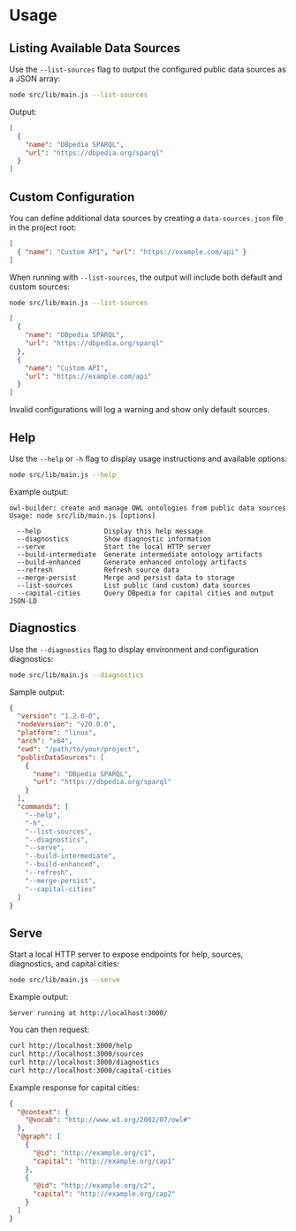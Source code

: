 # Usage

## Listing Available Data Sources

Use the `--list-sources` flag to output the configured public data sources as a JSON array:

```bash
node src/lib/main.js --list-sources
```

Output:

```json
[
  {
    "name": "DBpedia SPARQL",
    "url": "https://dbpedia.org/sparql"
  }
]
```

## Custom Configuration

You can define additional data sources by creating a `data-sources.json` file in the project root:

```json
[
  { "name": "Custom API", "url": "https://example.com/api" }
]
```

When running with `--list-sources`, the output will include both default and custom sources:

```bash
node src/lib/main.js --list-sources
```

```json
[
  {
    "name": "DBpedia SPARQL",
    "url": "https://dbpedia.org/sparql"
  },
  {
    "name": "Custom API",
    "url": "https://example.com/api"
  }
]
```

Invalid configurations will log a warning and show only default sources.

## Help

Use the `--help` or `-h` flag to display usage instructions and available options:

```bash
node src/lib/main.js --help
```

Example output:

```text
owl-builder: create and manage OWL ontologies from public data sources
Usage: node src/lib/main.js [options]

  --help                Display this help message
  --diagnostics         Show diagnostic information
  --serve               Start the local HTTP server
  --build-intermediate  Generate intermediate ontology artifacts
  --build-enhanced      Generate enhanced ontology artifacts
  --refresh             Refresh source data
  --merge-persist       Merge and persist data to storage
  --list-sources        List public (and custom) data sources
  --capital-cities      Query DBpedia for capital cities and output JSON-LD
```

## Diagnostics

Use the `--diagnostics` flag to display environment and configuration diagnostics:

```bash
node src/lib/main.js --diagnostics
```

Sample output:

```json
{
  "version": "1.2.0-0",
  "nodeVersion": "v20.0.0",
  "platform": "linux",
  "arch": "x64",
  "cwd": "/path/to/your/project",
  "publicDataSources": [
    {
      "name": "DBpedia SPARQL",
      "url": "https://dbpedia.org/sparql"
    }
  ],
  "commands": [
    "--help",
    "-h",
    "--list-sources",
    "--diagnostics",
    "--serve",
    "--build-intermediate",
    "--build-enhanced",
    "--refresh",
    "--merge-persist",
    "--capital-cities"
  ]
}
```

## Serve

Start a local HTTP server to expose endpoints for help, sources, diagnostics, and capital cities:

```bash
node src/lib/main.js --serve
```

Example output:

```text
Server running at http://localhost:3000/
```

You can then request:

```bash
curl http://localhost:3000/help
curl http://localhost:3000/sources
curl http://localhost:3000/diagnostics
curl http://localhost:3000/capital-cities
```

Example response for capital cities:

```json
{
  "@context": {
    "@vocab": "http://www.w3.org/2002/07/owl#"
  },
  "@graph": [
    {
      "@id": "http://example.org/c1",
      "capital": "http://example.org/cap1"
    },
    {
      "@id": "http://example.org/c2",
      "capital": "http://example.org/cap2"
    }
  ]
}
```
